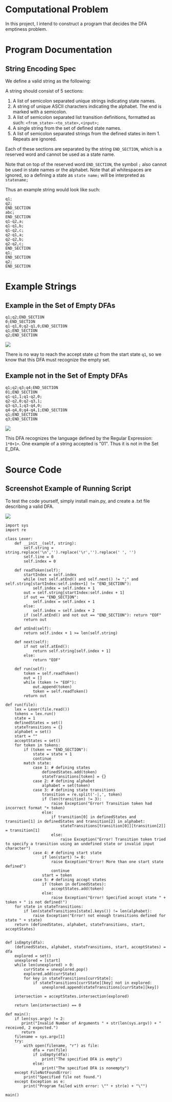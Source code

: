 # Computational Problem

In this project, I intend to construct a program that decides the DFA emptiness problem.

# Program Documentation

## String Encoding Spec

We define a valid string as the following:

A string should consist of 5 sections:

1. A list of semicolon separated unique strings indicating state names.
2. A string of unique ASCII characters indicating the alphabet. The end is marked with a semicolon.
3. A list of semicolon separated list transition definitions, formatted as such: `<from_state>-<to_state>,<input>;`
4. A single string from the set of defined state names.
5. A list of semicolon separated strings from the defined states in item 1. Repeats are ignored.

Each of these sections are separated by the string `END_SECTION`, which is a reserved word and cannot be used as a state name.

Note that on top of the reserved word `END_SECTION`, the symbol `;` also cannot be used in state names or the alphabet. Note that all whitespaces are ignored, so a defining a state as `state name;` will be interpreted as `statename;`

Thus an example string would look like such:
```
q1;
q2;
END_SECTION
abc;
END_SECTION
q1-q2,a;
q1-q1,b;
q1-q2,c;
q2-q1,a;
q2-q2,b;
q2-q2,c;
END_SECTION
q1;
END_SECTION
q2;
END_SECTION
```

# Example Strings

## Example in the Set of Empty DFAs

```
q1;q2;END_SECTION
0;END_SECTION
q1-q1,0;q2-q1,0;END_SECTION
q1;END_SECTION
q2;END_SECTION
```

![](./DFA_Empty.png)

There is no way to reach the accept state `q2` from the start state `q1`, so we know that this DFA must recognize the empty set.
 
## Example not in the Set of Empty DFAs

```
q1;q2;q3;q4;END_SECTION
01;END_SECTION
q1-q1,1;q1-q2,0;
q2-q2,0;q2-q3,1;
q3-q3,1;q3-q4,0;
q4-q4,0;q4-q4,1;END_SECTION
q1;END_SECTION
q3;END_SECTION
```

![](./DFA_NonEmpty.png)

This DFA recognizes the language defined by the Regular Expression: `1*0+1+`. One example of a string accepted is "01". Thus it is not in the Set E_DFA.

# Source Code

## Screenshot Example of Running Script

To test the code yourself, simply install main.py, and create a .txt file describing a valid DFA. 

![](./RunningExample.png)

```
import sys
import re

class Lexer:
    def __init__(self, string):
        self.string = string.replace('\n','').replace('\r','').replace(' ', '')
        self.line = 0
        self.index = 0
    
    def readToken(self):
        startIndex = self.index
        while (not self.atEnd() and self.next() != ";" and self.string[startIndex:self.index+1] != "END_SECTION"):
            self.index = self.index + 1
        out = self.string[startIndex:self.index + 1]
        if out == "END_SECTION":
            self.index = self.index + 1
        else:
            self.index = self.index + 2
        if (self.atEnd() and not out == "END_SECTION"): return "EOF"
        return out

    def atEnd(self):
        return self.index + 1 >= len(self.string)

    def next(self):
        if not self.atEnd():
            return self.string[self.index + 1]
        else:
            return "EOF"

    def run(self):
        token = self.readToken()
        out = []
        while (token != "EOF"):
            out.append(token)
            token = self.readToken()
        return out

def run(file):
    lex = Lexer(file.read())
    tokens = lex.run()
    state = 1
    definedStates = set()
    stateTransitions = {}
    alphabet = set()
    start = ""
    acceptStates = set()
    for token in tokens:
        if (token == "END_SECTION"): 
            state = state + 1
            continue
        match state:
            case 1: # defining states
                definedStates.add(token)
                stateTransitions[token] = {}
            case 2: # defining alphabet
                alphabet = set(token)
            case 3: # defining state transitions
                transition = re.split('-|,', token)
                if (len(transition) != 3):
                    raise Exception("Error! Transition token had incorrect format "+ token)
                else:
                    if transition[0] in definedStates and transition[1] in definedStates and transition[2] in alphabet:
                        stateTransitions[transition[0]][transition[2]] = transition[1]
                    else:
                        raise Exception("Error! Transition token tried to specify a transition using an undefined state or invalid input character")
            case 4: # defining start state
                if len(start) != 0:
                    raise Exception("Error! More than one start state defined")
                    continue
                start = token
            case 5: # defining accept states
                if (token in definedStates):
                    acceptStates.add(token)
                else:
                    raise Exception("Error! Specified accept state " + token + " is not defined!")
    for state in stateTransitions:
        if len(stateTransitions[state].keys()) != len(alphabet):
            raise Exception("Error! not enough transitions defined for state " + state)
    return (definedStates, alphabet, stateTransitions, start, acceptStates)


def isEmpty(dfa):
    (definedStates, alphabet, stateTransitions, start, acceptStates) = dfa
    explored = set()
    unexplored = [start]
    while len(unexplored) > 0:
        currState = unexplored.pop()
        explored.add(currState)
        for key in stateTransitions[currState]:
            if stateTransitions[currState][key] not in explored:
                unexplored.append(stateTransitions[currState][key])
    
    intersection = acceptStates.intersection(explored)

    return len(intersection) == 0

def main():
    if len(sys.argv) != 2:
       print("Invalid Number of Arguments " + str(len(sys.argv)) + " received, 2 expected.")
       return
    filename = sys.argv[1]
    try:
        with open(filename, "r") as file:
            dfa = run(file)
            if isEmpty(dfa):
                print("The specified DFA is empty")
            else:
                print("The specified DFA is nonempty")
    except FileNotFoundError:
        print("Specified file not found.")
    except Exception as e:
        print("Program failed with error: \"" + str(e) + "\"")

main()
```